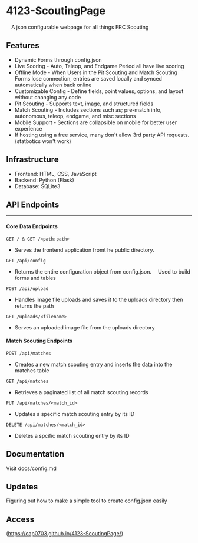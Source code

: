 # 4123-ScoutingPage
&emsp;A json configurable webpage for all things FRC Scouting

## Features
* Dynamic Forms through config.json
* Live Scoring - Auto, Teleop, and Endgame Period all have live scoring
* Offline Mode - When Users in the Pit Scouting and Match Scouting Forms lose connection, entries are saved locally and synced automatically when back online
* Customizable Config - Define fields, point values, options, and layout without changing any code
* Pit Scouting - Supports text, image, and structured fields
* Match Scouting - Includes sections such as; pre-match info, autonomous, teleop, endgame, and misc sections
* Mobile Support - Sections are collapsible on mobile for better user experience
* If hosting using a free service, many don't allow 3rd party API requests. (statbotics won't work)

## Infrastructure
* Frontend: HTML, CSS, JavaScript
* Backend: Python (Flask)
* Database: SQLite3

## API Endpoints
___

#### Core Data Endpoints

```GET / & GET /<path:path>```
* Serves the frontend application fromt he public directory.

```GET /api/config```
* Returns the entire configuration object from config.json.
    &emsp;Used to build forms and tables

```POST /api/upload```
* Handles image file uploads and saves it to the uploads directory then returns the path

```GET /uploads/<filename>```
* Serves an uploaded image file from the uploads directory


#### Match Scouting Endpoints

```POST /api/matches```
* Creates a new match scouting entry and inserts the data into the matches table

```GET /api/matches```
* Retrieves a paginated list of all match scouting records

```PUT /api/matches/<match_id>```
* Updates a specific match scouting entry by its ID

```DELETE /api/matches/<match_id>```
* Deletes a spcific match scouting entry by its ID

## Documentation
Visit docs/config.md

## Updates
Figuring out how to make a simple tool to create config.json easily

## Access
(https://cap0703.github.io/4123-ScoutingPage/)
